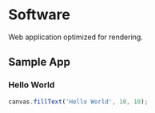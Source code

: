 # Software

Web application optimized for rendering.

## Sample App

### Hello World

```javascript
canvas.fillText('Hello World', 10, 10);
```
